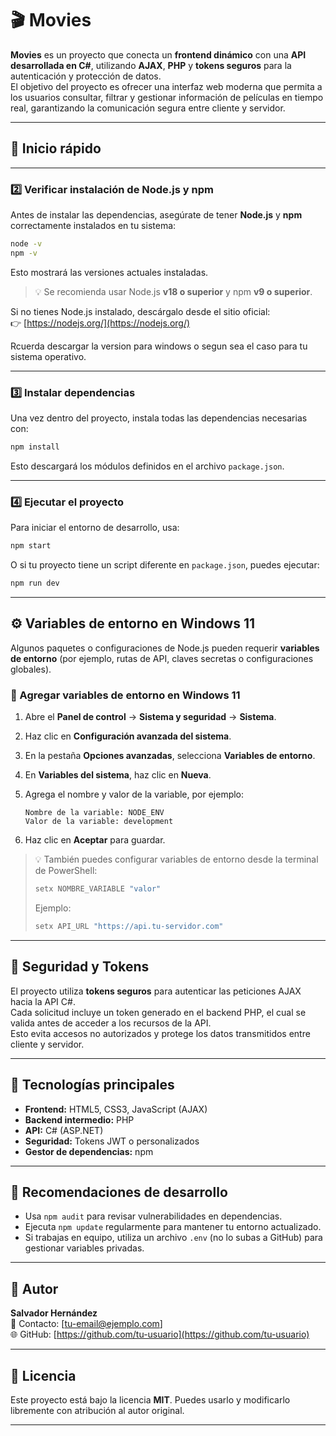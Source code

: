 # 🎬 Movies

**Movies** es un proyecto que conecta un **frontend dinámico** con una **API desarrollada en C#**, utilizando **AJAX**, **PHP** y **tokens seguros** para la autenticación y protección de datos.  
El objetivo del proyecto es ofrecer una interfaz web moderna que permita a los usuarios consultar, filtrar y gestionar información de películas en tiempo real, garantizando la comunicación segura entre cliente y servidor.

---

## 🚀 Inicio rápido

---

### 2️⃣ Verificar instalación de Node.js y npm

Antes de instalar las dependencias, asegúrate de tener **Node.js** y **npm** correctamente instalados en tu sistema:

```bash
node -v
npm -v
```

Esto mostrará las versiones actuales instaladas.  
> 💡 Se recomienda usar Node.js **v18 o superior** y npm **v9 o superior**.

Si no tienes Node.js instalado, descárgalo desde el sitio oficial:  
👉 [https://nodejs.org/](https://nodejs.org/)

Rcuerda descargar la version para windows o segun sea el caso para tu sistema operativo.

---

### 3️⃣ Instalar dependencias

Una vez dentro del proyecto, instala todas las dependencias necesarias con:

```bash
npm install
```

Esto descargará los módulos definidos en el archivo `package.json`.

---

### 4️⃣ Ejecutar el proyecto

Para iniciar el entorno de desarrollo, usa:

```bash
npm start
```

O si tu proyecto tiene un script diferente en `package.json`, puedes ejecutar:

```bash
npm run dev
```

---

## ⚙️ Variables de entorno en Windows 11

Algunos paquetes o configuraciones de Node.js pueden requerir **variables de entorno** (por ejemplo, rutas de API, claves secretas o configuraciones globales).

### 🔧 Agregar variables de entorno en Windows 11

1. Abre el **Panel de control** → **Sistema y seguridad** → **Sistema**.  
2. Haz clic en **Configuración avanzada del sistema**.  
3. En la pestaña **Opciones avanzadas**, selecciona **Variables de entorno**.  
4. En **Variables del sistema**, haz clic en **Nueva**.  
5. Agrega el nombre y valor de la variable, por ejemplo:

   ```
   Nombre de la variable: NODE_ENV
   Valor de la variable: development
   ```

6. Haz clic en **Aceptar** para guardar.

> 💡 También puedes configurar variables de entorno desde la terminal de PowerShell:
> ```powershell
> setx NOMBRE_VARIABLE "valor"
> ```
> Ejemplo:
> ```powershell
> setx API_URL "https://api.tu-servidor.com"
> ```

---

## 🔐 Seguridad y Tokens

El proyecto utiliza **tokens seguros** para autenticar las peticiones AJAX hacia la API C#.  
Cada solicitud incluye un token generado en el backend PHP, el cual se valida antes de acceder a los recursos de la API.  
Esto evita accesos no autorizados y protege los datos transmitidos entre cliente y servidor.

---

## 🧩 Tecnologías principales

- **Frontend:** HTML5, CSS3, JavaScript (AJAX)
- **Backend intermedio:** PHP
- **API:** C# (ASP.NET)
- **Seguridad:** Tokens JWT o personalizados
- **Gestor de dependencias:** npm

---

## 🧠 Recomendaciones de desarrollo

- Usa `npm audit` para revisar vulnerabilidades en dependencias.  
- Ejecuta `npm update` regularmente para mantener tu entorno actualizado.  
- Si trabajas en equipo, utiliza un archivo `.env` (no lo subas a GitHub) para gestionar variables privadas.

---

## 💬 Autor

**Salvador Hernández**  
📧 Contacto: [tu-email@ejemplo.com]  
🌐 GitHub: [https://github.com/tu-usuario](https://github.com/tu-usuario)

---

## 🪪 Licencia

Este proyecto está bajo la licencia **MIT**. Puedes usarlo y modificarlo libremente con atribución al autor original.

---
